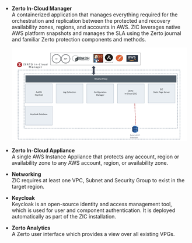 - **Zerto In-Cloud Manager** </br>
  A containerized application that manages everything required for the orchestration and replication between the protected and recovery availability zones, regions, and accounts in AWS. ZIC leverages native AWS platform snapshots and manages the SLA using the Zerto journal and familiar Zerto protection components and methods.
 
  ![ZIC_ZIC_Manager1](Images/ZIC_ZIC_Manager1.png?raw=true)
  
- **Zerto In-Cloud Appliance** </br>
  A single AWS Instance Appliance that protects any account, region or availability zone to any AWS account, region, or availability zone.

- **Networking** </br>
  ZIC requires at least one VPC, Subnet and Security Group to exist in the target region.

- **Keycloak** </br>
  Keycloak is an open-source identity and access management tool, which is used for user and component authentication. It is deployed automatically as part of the ZIC installation.

- **Zerto Analytics** </br>
  A Zerto user interface which provides a view over all existing VPGs.
